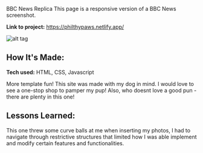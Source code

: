 BBC News Replica
This page is a responsive version of a BBC News screenshot.

**Link to project:** https://philthypaws.netlify.app/

![alt tag](https://imgur.com/7k3XgQj)

## How It's Made:

**Tech used:** HTML, CSS, Javascript

More template fun! This site was made with my dog in mind. I would love to see a one-stop shop to pamper my pup! Also, who doesnt love a good pun - there are plenty in this one!

## Lessons Learned:

This one threw some curve balls at me when inserting my photos, I had to navigate through restrictive structures that limited how I was able implement and modify certain features and functionalities. 